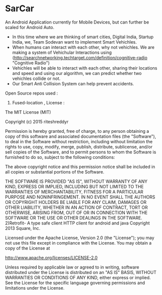 # SarCar
An Android Application currently for Mobile Devices, but can further be scaled for Android Auto.
* In this time where we are thinking of smart cities, Digital India, Startup India, we, Team Sodevan want to implement Smart Vehichles.
* When humans can interact with each other, why not vehichles. We are making a system of Vehichular Interactions using (http://searchnetworking.techtarget.com/definition/cognitive-radio "Cognitive Radio")
* Vehichles will be able to interact with each other, sharing their locations and speed and using our algorithm, we can predict whether two vehichles collide or not.
* Our Smart Anti Collision System can help prevent accidents.


Open Source repos used :
1) Fused-location , License :

The MIT License (MIT)

Copyright (c) 2015 riteshreddyr

Permission is hereby granted, free of charge, to any person obtaining a copy
of this software and associated documentation files (the "Software"), to deal
in the Software without restriction, including without limitation the rights
to use, copy, modify, merge, publish, distribute, sublicense, and/or sell
copies of the Software, and to permit persons to whom the Software is
furnished to do so, subject to the following conditions:

The above copyright notice and this permission notice shall be included in all
copies or substantial portions of the Software.

THE SOFTWARE IS PROVIDED "AS IS", WITHOUT WARRANTY OF ANY KIND, EXPRESS OR
IMPLIED, INCLUDING BUT NOT LIMITED TO THE WARRANTIES OF MERCHANTABILITY,
FITNESS FOR A PARTICULAR PURPOSE AND NONINFRINGEMENT. IN NO EVENT SHALL THE
AUTHORS OR COPYRIGHT HOLDERS BE LIABLE FOR ANY CLAIM, DAMAGES OR OTHER
LIABILITY, WHETHER IN AN ACTION OF CONTRACT, TORT OR OTHERWISE, ARISING FROM,
OUT OF OR IN CONNECTION WITH THE SOFTWARE OR THE USE OR OTHER DEALINGS IN THE
SOFTWARE.
<br>
2)Retrofit- A type safe client HTTP client for android and java
Copyright 2013 Square, Inc.

Licensed under the Apache License, Version 2.0 (the "License");
you may not use this file except in compliance with the License.
You may obtain a copy of the License at

   http://www.apache.org/licenses/LICENSE-2.0

Unless required by applicable law or agreed to in writing, software
distributed under the License is distributed on an "AS IS" BASIS,
WITHOUT WARRANTIES OR CONDITIONS OF ANY KIND, either express or implied.
See the License for the specific language governing permissions and
limitations under the License.
